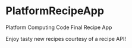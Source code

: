 # PlatformRecipeApp
Platform Computing Code Final Recipe App


Enjoy tasty new recipes courtesy of a recipe API!
